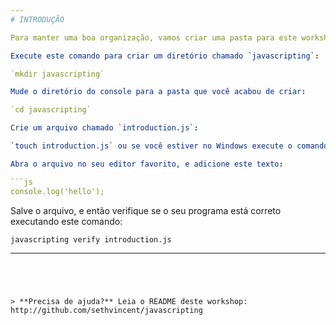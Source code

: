 ```yaml
---
# INTRODUÇÃO

Para manter uma boa organização, vamos criar uma pasta para este workshop.

Execute este comando para criar um diretório chamado `javascripting`:

`mkdir javascripting`

Mude o diretório do console para a pasta que você acabou de criar:

`cd javascripting`

Crie um arquivo chamado `introduction.js`:

`touch introduction.js` ou se você estiver no Windows execute o comando: `type NUL > introduction.js`

Abra o arquivo no seu editor favorito, e adicione este texto:

```js
console.log('hello');
```

Salve o arquivo, e então verifique se o seu programa está correto executando este comando:

`javascripting verify introduction.js`

---  
```




> **Precisa de ajuda?** Leia o README deste workshop: http://github.com/sethvincent/javascripting


